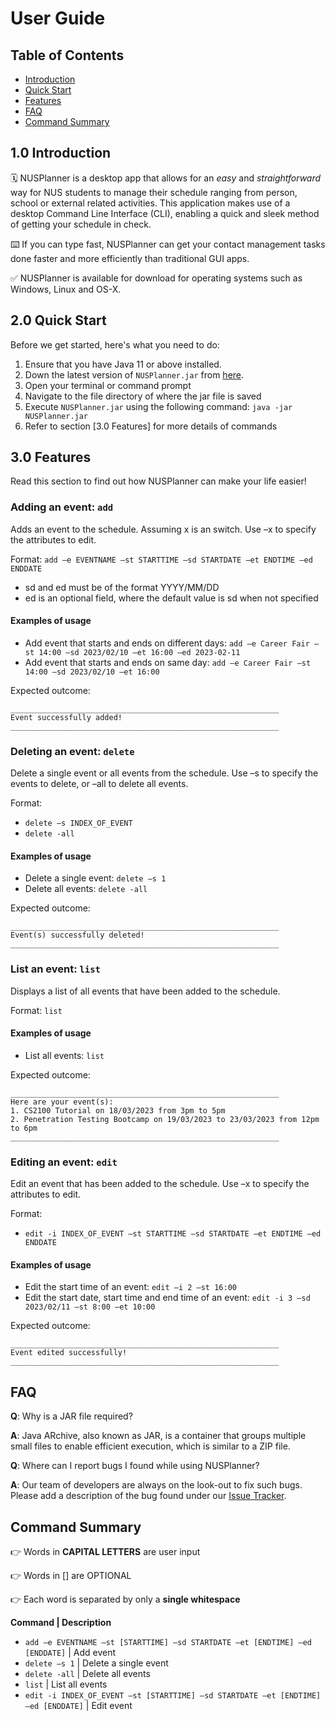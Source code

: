 # User Guide

## Table of Contents
- [Introduction](#7-introduction)
- [Quick Start](#14-quick-start)
- [Features](#25-features)
- [FAQ](#100-faq)
- [Command Summary](#113-command-summary)

## 1.0 Introduction
🗓️ NUSPlanner is a desktop app that allows for an *easy* and *straightforward* way for NUS students to manage their schedule ranging from person, school or external related activities. This application makes use of a desktop Command Line Interface (CLI), enabling a quick and sleek method of getting your schedule in check.

⌨️ If you can type fast, NUSPlanner can get your contact management tasks done faster and more efficiently than traditional GUI apps.

✅ NUSPlanner is available for download for operating systems such as Windows, Linux and OS-X.

## 2.0 Quick Start
Before we get started, here's what you need to do:

1. Ensure that you have Java 11 or above installed.
2. Down the latest version of `NUSPlanner.jar` from [here](http://link.to/NUSPlanner.jar).
3. Open your terminal or command prompt
4. Navigate to the file directory of where the jar file is saved
5. Execute `NUSPlanner.jar` using the following command: `java -jar NUSPlanner.jar` 
6. Refer to section [3.0 Features] for more details of commands

## 3.0 Features 

Read this section to find out how NUSPlanner can make your life easier!

### Adding an event: `add`
Adds an event to the schedule. Assuming x is an switch. Use –x to specify the attributes to edit. 

Format: `add –e EVENTNAME –st STARTTIME –sd STARTDATE –et ENDTIME –ed ENDDATE`
* sd and ed must be of the format YYYY/MM/DD
* ed is an optional field, where the default value is sd when not specified

#### Examples of usage
* Add event that starts and ends on different days: `add –e Career Fair –st 14:00 –sd 2023/02/10 –et 16:00 –ed 2023-02-11`
* Add event that starts and ends on same day: `add –e Career Fair –st 14:00 –sd 2023/02/10 –et 16:00`

Expected outcome:
~~~
____________________________________________________________
Event successfully added!
____________________________________________________________
~~~

### Deleting an event: `delete`
Delete a single event or all events from the schedule. Use –s to specify the events to delete, or –all to delete all events.

Format:
* `delete –s INDEX_OF_EVENT `
* `delete -all`

#### Examples of usage
* Delete a single event: `delete –s 1`
* Delete all events: `delete -all`

Expected outcome:
~~~
____________________________________________________________
Event(s) successfully deleted!
____________________________________________________________
~~~

### List an event: `list`
Displays a list of all events that have been added to the schedule.

Format: `list`

#### Examples of usage
* List all events: `list`

Expected outcome:
~~~
____________________________________________________________
Here are your event(s):
1. CS2100 Tutorial on 18/03/2023 from 3pm to 5pm
2. Penetration Testing Bootcamp on 19/03/2023 to 23/03/2023 from 12pm to 6pm
____________________________________________________________
~~~

### Editing an event: `edit`
Edit an event that has been added to the schedule. Use –x to specify the attributes to edit.

Format:
* `edit -i INDEX_OF_EVENT –st STARTTIME –sd STARTDATE –et ENDTIME –ed ENDDATE`

#### Examples of usage
* Edit the start time of an event: `edit –i 2 –st 16:00`
* Edit the start date, start time and end time of an event: `edit -i 3 –sd 2023/02/11 –st 8:00 –et 10:00 `

Expected outcome:
~~~
____________________________________________________________
Event edited successfully!
____________________________________________________________
~~~

## FAQ

**Q**: Why is a JAR file required?

**A**: Java ARchive, also known as JAR, is a container that groups multiple small files to enable efficient execution, which is similar to a ZIP file. 


**Q**: Where can I report bugs I found while using NUSPlanner?

**A**: Our team of developers are always on the look-out to fix such bugs.
Please add a description of the bug found under our [Issue Tracker]([here](https://github.com/AY2223S2-CS2113-F13-3/tp/issues)).

## Command Summary
👉 Words in **CAPITAL LETTERS** are user input

👉 Words in [] are OPTIONAL

👉 Each word is separated by only a **single whitespace**


**Command | Description**
* `add –e EVENTNAME –st [STARTTIME] –sd STARTDATE –et [ENDTIME] –ed [ENDDATE]` | Add event
* `delete –s 1` | Delete a single event
* `delete -all` | Delete all events
* `list` | List all events
* `edit -i INDEX_OF_EVENT –st [STARTTIME] –sd STARTDATE –et [ENDTIME] –ed [ENDDATE]` | Edit event



